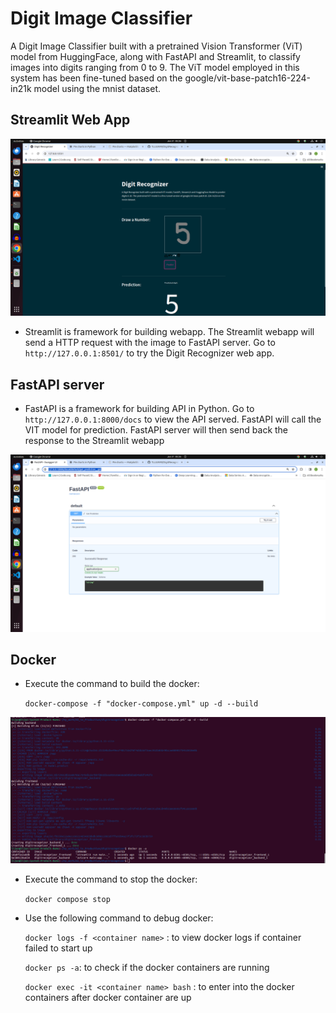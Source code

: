 # Digit Image Classifier
A Digit Image Classifier built with a pretrained Vision Transformer (ViT) model from HuggingFace, along with FastAPI and Streamlit, to classify images into digits ranging from 0 to 9. The ViT model employed in this system has been fine-tuned based on the google/vit-base-patch16-224-in21k model using the mnist dataset.


## Streamlit Web App
![alt text](https://github.com/TLIJUN99/DigitRecognizer/blob/main/pics/DigitRecognizer.png?raw=true)

- Streamlit is framework for building webapp. The Streamlit webapp will send a HTTP request with the image to FastAPI server. Go to ``http://127.0.0.1:8501/`` to try the Digit Recognizer web app.

## FastAPI server
- FastAPI is a framework for building API in Python. Go to ``http://127.0.0.1:8000/docs`` to view the API served. FastAPI will call the VIT model for prediction. FastAPI server will then send back the response to the Streamlit webapp

![alt text](https://github.com/TLIJUN99/DigitRecognizer/blob/main/pics/FastAPI.png?raw=true)

## Docker
- Execute the command to build the docker:

  ``docker-compose -f "docker-compose.yml" up -d --build``

![alt text](https://github.com/TLIJUN99/DigitRecognizer/blob/main/pics/docker-compose.png?raw=true)

- Execute the command to stop the docker:
  
  ``docker compose stop``

- Use the following command to debug docker:

  ``docker logs -f <container name>`` : to view docker logs if container failed to start up

  ``docker ps -a``: to check if the docker containers are running

  ``docker exec -it <container name> bash`` : to enter into the docker containers after docker container are up

  



